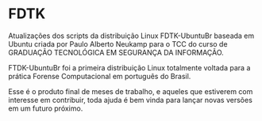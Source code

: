 # FDTK
Atualizações dos scripts da distribuição Linux FDTK-UbuntuBr baseada em Ubuntu criada por Paulo Alberto Neukamp para o TCC do curso de GRADUAÇÃO TECNOLÓGICA EM SEGURANÇA DA INFORMAÇÃO.

FTDK-UbuntuBr foi a primeira distribuição Linux totalmente voltada para a prática Forense Computacional em português do Brasil.

Esse é o produto final de meses de trabalho, e aqueles que estiverem com interesse em contribuir, toda ajuda é bem vinda para lançar novas versões em um futuro próximo. 
